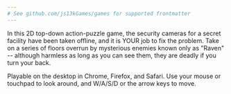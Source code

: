 ```yaml
---
# See github.com/js13kGames/games for supported frontmatter
---
```

In this 2D top-down action-puzzle game, the security cameras for a secret facility have been taken offline, and it is YOUR job to fix the problem. Take on a series of floors overrun by mysterious enemies known only as "Raven" -- although harmless as long as you can see them, they are deadly if you turn your back.

Playable on the desktop in Chrome, Firefox, and Safari. Use your mouse or touchpad to look around, and W/A/S/D or the arrow keys to move.